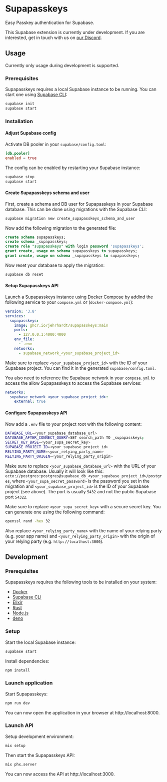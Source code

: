 # Supapasskeys

Easy Passkey authentication for Supabase.

This Supabase extension is currently under development. If you are interested,
get in touch with us on [our Discord](https://discord.gg/QaCTXq2Gxm).

## Usage

Currently only usage during development is supported.

### Prerequisites

Supapasskeys requires a local Supabase instance to be running. You can start one
using [Supabase CLI](https://supabase.com/docs/guides/cli):

```bash
supabase init
supabase start
```

### Installation

#### Adjust Supabase config

Activate DB pooler in your `supabase/config.toml`:

```toml
[db.pooler]
enabled = true
```

The config can be enabled by restarting your Supabase instance:

```bash
supabase stop
supabase start
```

#### Create Supapasskeys schema and user

First, create a schema and DB user for Supapasskeys in your Supabase database.
This can be done using migrations with the Supabase CLI:

```bash
supabase migration new create_supapasskeys_schema_and_user
```

Now add the following migration to the generated file:

```sql
create schema supapasskeys;
create schema _supapasskeys;
create role "supapasskeys" with login password 'supapasskeys';
grant create, usage on schema supapasskeys to supapasskeys;
grant create, usage on schema _supapasskeys to supapasskeys;
```

Now reset your database to apply the migration:

```bash
supabase db reset
```

#### Setup Supapasskeys API

Launch a Supapasskeys instance using
[Docker Compose](https://docs.docker.com/compose/) by addind the following
service to your `compose.yml` or (`docker-compose.yml`):

```yaml
version: '3.8'
services:
  supapasskeys:
    image: ghcr.io/jehrhardt/supapasskeys:main
    ports:
      - 127.0.0.1:4000:4000
    env_file:
      - .env
    networks:
      - supabase_network_<your_supabase_project_id>
```

Make sure to replace `<your_supabase_project_id>` with the ID of your Supabase
project. You can find it in the generated `supabase/config.toml`.

You also need to reference the Supabase network in your `compose.yml` to access
the allow Supapasskeys to access the Supabase services:

```yaml
networks:
  supabase_network_<your_supabase_project_id>:
    external: true
```

#### Configure Supapasskeys API

Now add a `.env` file to your project root with the following content:

```bash
DATABASE_URL=<your_supabase_database_url>
DATABASE_AFTER_CONNECT_QUERY=SET search_path TO _supapasskeys;
SECRET_KEY_BASE=<your_supa_secret_key>
SUPABASE_PROJECT_ID=<your_supabase_project_id>
RELYING_PARTY_NAME=<your_relying_party_name>
RELYING_PARTY_ORIGIN=<your_relying_party_origin>
```

Make sure to replace `<your_supabase_database_url>` with the URL of your
Supabase database. Usually it will look like this:
`ecto://postgres:postgres@supabase_db_<your_supabase_project_id>/postgres`,
where `<your_supa_secret_password>` is the password you set in the migration and
`<your_supabase_project_id>` is the ID of your Supabase project (see above). The
port is usually `5432` and not the public Supabase port `54322`.

Make sure to replace `<your_supa_secret_key>` with a secure secret key. You can generate one using the following command:

```bash
openssl rand -hex 32
```

Also replace `<your_relying_party_name>` with the name of your relying party
(e.g. your app name) and `<your_relying_party_origin>` with the origin of your
relying party (e.g. `http://localhost:3000`).

## Development

### Prerequisites

Supapasskeys requires the following tools to be installed on your system:

- [Docker](https://docs.docker.com/get-docker/)
- [Supabase CLI](https://supabase.com/docs/guides/cli)
- [Elixir](https://elixir-lang.org/install.html)
- [Rust](https://www.rust-lang.org/tools/install)
- [Node.js](https://nodejs.org/en/download/)
- [deno](https://deno.land/manual/getting_started/installation)

### Setup

Start the local Supabase instance:

```bash
supabase start
```

Install dependencies:

```bash
npm install
```

### Launch application

Start Supapasskeys:

```bash
npm run dev
```

You can now open the application in your browser at http://localhost:8000.

### Launch API
Setup development environment:

```bash
mix setup
```

Then start the Supapasskeys API:

```bash
mix phx.server
```

You can now access the API at http://localhost:3000.
